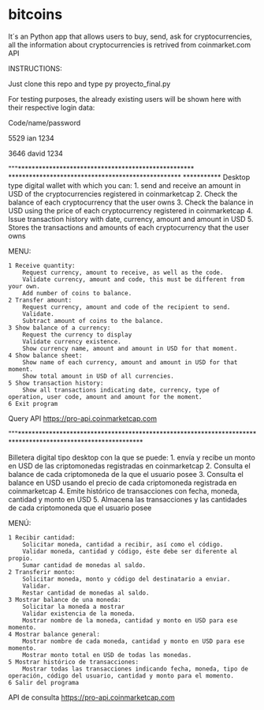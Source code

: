 # bitcoins
It´s an Python app that allows users to buy, send, ask for cryptocurrencies, all the information about cryptocurrencies is retrived from coinmarket.com API

INSTRUCTIONS:

Just clone this repo and type py proyecto_final.py

For testing purposes, the already existing users will be shown here with their respective login data:

Code/name/password

5529 ian 1234

3646 david 1234

"""*************************************************** ************************************************** ***********
Desktop type digital wallet with which you can:
    1. send and receive an amount in USD of the cryptocurrencies registered in coinmarketcap
    2. Check the balance of each cryptocurrency that the user owns
    3. Check the balance in USD using the price of each cryptocurrency registered in coinmarketcap
    4. Issue transaction history with date, currency, amount and amount in USD
    5. Stores the transactions and amounts of each cryptocurrency that the user owns

MENU:

    1 Receive quantity:
        Request currency, amount to receive, as well as the code.
        Validate currency, amount and code, this must be different from your own.
        Add number of coins to balance.
    2 Transfer amount:
        Request currency, amount and code of the recipient to send.
        Validate.
        Subtract amount of coins to the balance.
    3 Show balance of a currency:
        Request the currency to display
        Validate currency existence.
        Show currency name, amount and amount in USD for that moment.
    4 Show balance sheet:
        Show name of each currency, amount and amount in USD for that moment.
        Show total amount in USD of all currencies.
    5 Show transaction history:
        Show all transactions indicating date, currency, type of operation, user code, amount and amount for the moment.
    6 Exit program

Query API https://pro-api.coinmarketcap.com

"""************************************************************************************************************


Billetera digital tipo desktop con la que se puede: 
    1. envía y recibe un monto en USD de las criptomonedas registradas en coinmarketcap
    2. Consulta el balance de cada criptomoneda de la que el usuario posee
    3. Consulta el balance en USD usando el precio de cada criptomoneda registrada en coinmarketcap
    4. Emite histórico de transacciones con fecha, moneda, cantidad y monto en USD
    5. Almacena las transacciones y las cantidades de cada criptomoneda que el usuario posee

MENÚ:

    1 Recibir cantidad:
        Solicitar moneda, cantidad a recibir, así como el código.
        Validar moneda, cantidad y código, éste debe ser diferente al propio.
        Sumar cantidad de monedas al saldo.
    2 Transferir monto:
        Solicitar moneda, monto y código del destinatario a enviar.
        Validar.
        Restar cantidad de monedas al saldo.
    3 Mostrar balance de una moneda:
        Solicitar la moneda a mostrar
        Validar existencia de la moneda.
        Mostrar nombre de la moneda, cantidad y monto en USD para ese momento.
    4 Mostrar balance general:
        Mostrar nombre de cada moneda, cantidad y monto en USD para ese momento.
        Mostrar monto total en USD de todas las monedas.
    5 Mostrar histórico de transacciones:
        Mostrar todas las transacciones indicando fecha, moneda, tipo de operación, código del usuario, cantidad y monto para el momento.
    6 Salir del programa

API de consulta https://pro-api.coinmarketcap.com
